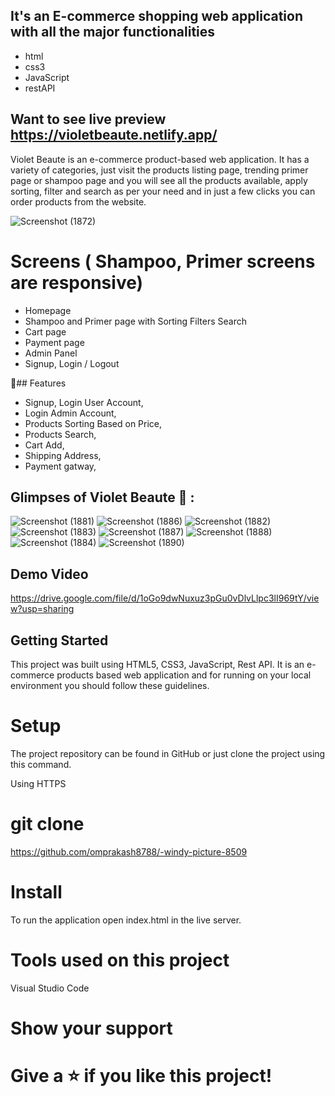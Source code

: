 
## It's an E-commerce shopping web application with all the major functionalities

- html
- css3
- JavaScript
- restAPI

## Want to see live preview https://violetbeaute.netlify.app/

Violet Beaute is an e-commerce product-based web application. It has a variety of categories, just visit the products listing page, trending primer page or shampoo page and you will see all the products available, apply sorting, filter and search as per your need and in just a few clicks you can order products from the website.

![Screenshot (1872)](https://github.com/omprakash8788/-windy-picture-8509/assets/73363392/afd32d66-2e47-482a-b3a8-91db79e8774d)


# Screens ( Shampoo, Primer screens are responsive)

- Homepage
- Shampoo and Primer page with Sorting Filters Search
- Cart page
- Payment page
- Admin Panel
- Signup, Login / Logout


🚀## Features

- Signup, Login User Account,
- Login Admin Account,
- Products Sorting Based on Price,
- Products Search,
- Cart Add,
- Shipping Address,
- Payment gatway,


## Glimpses of Violet Beaute 🙈 :

![Screenshot (1881)](https://github.com/omprakash8788/-windy-picture-8509/assets/73363392/605855a0-88de-4697-b93c-7e79b3784e12)
![Screenshot (1886)](https://github.com/omprakash8788/-windy-picture-8509/assets/73363392/4cf622ee-4892-484e-ae18-9ddb2e1aafb6)
![Screenshot (1882)](https://github.com/omprakash8788/-windy-picture-8509/assets/73363392/cd468f5f-aa80-4a99-a129-6b0b2cbefac4)
![Screenshot (1883)](https://github.com/omprakash8788/-windy-picture-8509/assets/73363392/b7bb7a1e-cf8c-4c93-b380-d5d1e1c2323c)
![Screenshot (1887)](https://github.com/omprakash8788/-windy-picture-8509/assets/73363392/6bc91a87-0b2d-466d-b160-7f9b9126c331)
![Screenshot (1888)](https://github.com/omprakash8788/-windy-picture-8509/assets/73363392/9b2f4e20-7170-4fde-a7ad-20579088adfa)
![Screenshot (1884)](https://github.com/omprakash8788/-windy-picture-8509/assets/73363392/f9424524-194d-4bef-becd-c5512ca7939a)
![Screenshot (1890)](https://github.com/omprakash8788/-windy-picture-8509/assets/73363392/591ac478-e220-4768-bcf3-feeb738b1c0c)



## Demo Video

https://drive.google.com/file/d/1oGo9dwNuxuz3pGu0vDlvLlpc3lI969tY/view?usp=sharing

## Getting Started

This project was built using HTML5, CSS3, JavaScript, Rest API. It is an e-commerce products based web application and for running on your local environment you should follow these guidelines.

# Setup

The project repository can be found in GitHub or just clone the project using this command.

Using HTTPS

# git clone 

https://github.com/omprakash8788/-windy-picture-8509

# Install

To run the application open index.html in the live server.

# Tools used on this project

Visual Studio Code

# Show your support
# Give a ⭐️ if you like this project!

